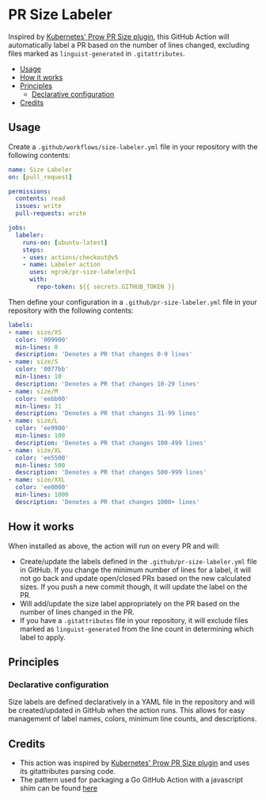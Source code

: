 # PR Size Labeler

Inspired by [Kubernetes' Prow PR Size plugin](https://prow.k8s.io/plugins), this GitHub Action 
will automatically label a PR based on the number of lines changed, excluding files
marked as `linguist-generated` in `.gitattributes`.

- [Usage](#usage)
- [How it works](#how-it-works)
- [Principles](#principles)
  - [Declarative configuration](#declarative-configuration)
- [Credits](#credits)


## Usage

Create a `.github/workflows/size-labeler.yml` file in your repository with the following contents:

```yaml
name: Size Labeler
on: [pull_request]

permissions:
  contents: read
  issues: write
  pull-requests: write

jobs:
  labeler:
    runs-on: [ubuntu-latest]
    steps:
    - uses: actions/checkout@v5
    - name: Labeler action
      uses: ngrok/pr-size-labeler@v1
      with:
        repo-token: ${{ secrets.GITHUB_TOKEN }}
```

Then define your configuration in a `.github/pr-size-labeler.yml` file in your repository with the following contents:

```yaml
labels:
- name: size/XS
  color: '009900'
  min-lines: 0
  description: 'Denotes a PR that changes 0-9 lines'
- name: size/S
  color: '0077bb'
  min-lines: 10
  description: 'Denotes a PR that changes 10-29 lines'
- name: size/M
  color: 'eebb00'
  min-lines: 31
  description: 'Denotes a PR that changes 31-99 lines'
- name: size/L
  color: 'ee9900'
  min-lines: 100
  description: 'Denotes a PR that changes 100-499 lines'
- name: size/XL
  color: 'ee5500'
  min-lines: 500
  description: 'Denotes a PR that changes 500-999 lines'
- name: size/XXL
  color: 'ee0000'
  min-lines: 1000
  description: 'Denotes a PR that changes 1000+ lines'
```

## How it works

When installed as above, the action will run on every PR and will:
* Create/update the labels defined in the `.github/pr-size-labeler.yml` file in GitHub. If you change the minimum number of lines for a label, it will not go back and update open/closed PRs based on the new calculated sizes. If you push a new commit though, it will update the label on the PR.
* Will add/update the size label appropriately on the PR based on the number of lines changed in the PR.
* If you have a `.gitattributes` file in your repository, it will exclude files marked as `linguist-generated` from the line count in determining which label to apply.

## Principles

### Declarative configuration

Size labels are defined declaratively in a YAML file in the repository and will be created/updated in GitHub when the action runs. This allows for easy management of label names, colors, minimum line counts, and descriptions.


## Credits

* This action was inspired by [Kubernetes' Prow PR Size plugin](https://prow.k8s.io/plugins) and uses its gitattributes parsing code.
* The pattern used for packaging a Go GitHub Action with a javascript shim can be found [here](https://full-stack.blend.com/how-we-write-github-actions-in-go.html#small-entrypoint-scripts)
